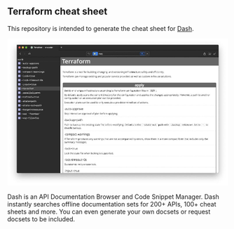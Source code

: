 Terraform cheat sheet
-----

This repository is intended to generate the cheat sheet for [Dash](https://kapeli.com/dash).

![Terraform on Dash](doc/screenshot.jpg)

Dash is an API Documentation Browser and Code Snippet Manager. Dash instantly searches offline documentation sets for 200+ APIs, 100+ cheat sheets and more. You can even generate your own docsets or request docsets to be included.

